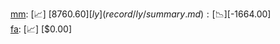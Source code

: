 [mm](record/mm/summary.md): [📈] [$8760.60]  
[ly](record/ly/summary.md): [📉] [$-1664.00]  
[fa](record/fa/summary.md): [📈] [$0.00]  
